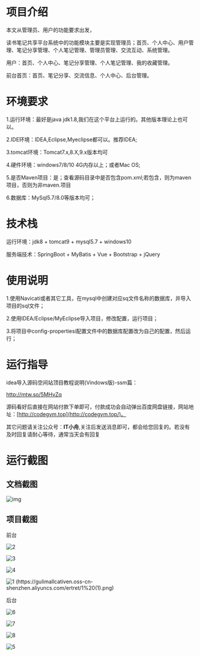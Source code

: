 # 项目介绍

本文从管理员、用户的功能要求出发，



读书笔记共享平台系统中的功能模块主要是实现管理员；首页、个人中心、用户管理、笔记分享管理、个人笔记管理、管理员管理、交流互动、系统管理。



用户：首页、个人中心、笔记分享管理、个人笔记管理、我的收藏管理。



前台首页：首页、笔记分享、交流信息、个人中心、后台管理。





# 环境要求

1.运行环境：最好是java jdk1.8,我们在这个平台上运行的。其他版本理论上也可以。 

2.IDE环境：IDEA,Eclipse,Myeclipse都可以。推荐IDEA; 

3.tomcat环境：Tomcat7.x,8.X,9.x版本均可 

4.硬件环境：windows7/8/10 4G内存以上；或者Mac OS; 

5.是否Maven项目：是；查看源码目录中是否包含pom.xml;若包含，则为maven项目，否则为非maven.项目 

6.数据库：MySql5.7/8.0等版本均可；



# 技术栈

运行环境：jdk8 + tomcat9 + mysql5.7 + windows10

服务端技术：SpringBoot + MyBatis + Vue + Bootstrap + jQuery



# 使用说明

1.使用Navicati或者其它工具，在mysql中创建对应sq文件名称的数据库，并导入项目的sql文件； 

2.使用IDEA/Eclipse/MyEclipse导入项目，修改配置，运行项目； 

3.将项目中config-propertiesi配置文件中的数据库配置改为自己的配置，然后运行；

# 运行指导

idea导入源码空间站顶目教程说明(Vindows版)-ssm篇：

http://mtw.so/5MHvZq 

源码看好后直接在网站付款下单即可，付款成功会自动弹出百度网盘链接，网站地址：[http://codegym.top](http://codegym.top/)。 

其它问题请关注公众号：**IT小舟**,关注后发送消息即可，都会给您回复的。若没有及时回复请耐心等待，通常当天会有回复

# 运行截图

## 文档截图

![img](https://gulimallcativen.oss-cn-shenzhen.aliyuncs.com/bishe17/wps49.png)

## 项目截图

前台

![2](https://gulimallcativen.oss-cn-shenzhen.aliyuncs.com/ertret/2.png)

![3](https://gulimallcativen.oss-cn-shenzhen.aliyuncs.com/ertret/3.png)

![4](https://gulimallcativen.oss-cn-shenzhen.aliyuncs.com/ertret/4.png)

![1 (https://gulimallcativen.oss-cn-shenzhen.aliyuncs.com/ertret/1%20(1).png)](D:%5Cbishe%5C%E9%97%B2%E9%B1%BC%E5%9B%BE%E7%89%87%5CSpringboot017%E5%AD%A6%E7%94%9F%E8%AF%BB%E4%B9%A6%E7%AC%94%E8%AE%B0%E5%85%B1%E4%BA%AB%5C1%20(1).png)

后台

![6](https://gulimallcativen.oss-cn-shenzhen.aliyuncs.com/ertret/6.png)

![7](https://gulimallcativen.oss-cn-shenzhen.aliyuncs.com/ertret/7.png)

![8](https://gulimallcativen.oss-cn-shenzhen.aliyuncs.com/ertret/8.png)

![5](https://gulimallcativen.oss-cn-shenzhen.aliyuncs.com/ertret/5.png)
